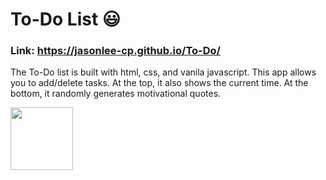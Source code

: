 # To-Do List :smiley:

### Link: https://jasonlee-cp.github.io/To-Do/

The To-Do list is built with html, css, and vanila javascript. This app allows you to add/delete tasks. At the top, it also shows the current time. At the bottom, it randomly generates motivational quotes.

<img src="img/1.png" style="width:100px; height:100px;"/>
